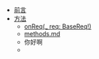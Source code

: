 # 

* [前言](README.md)
* [方法](methods.md)
  * [onReq\(\_ req: BaseReq!\)](methods/onreqreq-basereq.md)
  * [methods.md](new/methodsmd.md)
  * 你好啊
  * 



